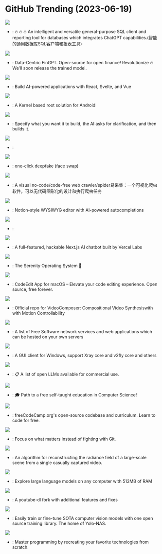# GitHub Trending (2023-06-19)

![](https://img.shields.io/badge/Java-New%20708-green?style=flat-square&logo=appveyor)
- [](https://github.comundefined): 🔥 🔥 🔥 An intelligent and versatile general-purpose SQL client and reporting tool for databases which integrates ChatGPT capabilities.(智能的通用数据库SQL客户端和报表工具)

![](https://img.shields.io/badge/Jupyter%20Notebook-New%20666-green?style=flat-square&logo=appveyor)
- [](https://github.comundefined): Data-Centric FinGPT. Open-source for open finance! Revolutionize 🔥 We'll soon release the trained model.

![](https://img.shields.io/badge/TypeScript-New%20617-green?style=flat-square&logo=appveyor)
- [](https://github.comundefined): Build AI-powered applications with React, Svelte, and Vue

![](https://img.shields.io/badge/Kotlin-New%20116-green?style=flat-square&logo=appveyor)
- [](https://github.comundefined): A Kernel based root solution for Android

![](https://img.shields.io/badge/Python-New%204-green?style=flat-square&logo=appveyor)
- [](https://github.comundefined): Specify what you want it to build, the AI asks for clarification, and then builds it.

![](https://img.shields.io/badge/Common%20Lisp-New%2067-green?style=flat-square&logo=appveyor)
- [](https://github.comundefined): 

![](https://img.shields.io/badge/Python-New%20624-green?style=flat-square&logo=appveyor)
- [](https://github.comundefined): one-click deepfake (face swap)

![](https://img.shields.io/badge/JavaScript-New%20393-green?style=flat-square&logo=appveyor)
- [](https://github.comundefined): A visual no-code/code-free web crawler/spider易采集：一个可视化爬虫软件，可以无代码图形化的设计和执行爬虫任务

![](https://img.shields.io/badge/TypeScript-New%20454-green?style=flat-square&logo=appveyor)
- [](https://github.comundefined): Notion-style WYSIWYG editor with AI-powered autocompletions

![](https://img.shields.io/badge/HTML-New%2016-green?style=flat-square&logo=appveyor)
- [](https://github.comundefined): 

![](https://img.shields.io/badge/TypeScript-New%20141-green?style=flat-square&logo=appveyor)
- [](https://github.comundefined): A full-featured, hackable Next.js AI chatbot built by Vercel Labs

![](https://img.shields.io/badge/C%2B%2B-New%2046-green?style=flat-square&logo=appveyor)
- [](https://github.comundefined): The Serenity Operating System 🐞

![](https://img.shields.io/badge/Swift-New%20234-green?style=flat-square&logo=appveyor)
- [](https://github.comundefined): CodeEdit App for macOS – Elevate your code editing experience. Open source, free forever.

![](https://img.shields.io/badge/Python-New%2041-green?style=flat-square&logo=appveyor)
- [](https://github.comundefined): Official repo for VideoComposer: Compositional Video Synthesiswith with Motion Controllability

![](https://img.shields.io/badge/Makefile-New%20156-green?style=flat-square&logo=appveyor)
- [](https://github.comundefined): A list of Free Software network services and web applications which can be hosted on your own servers

![](https://img.shields.io/badge/C%23-New%2093-green?style=flat-square&logo=appveyor)
- [](https://github.comundefined): A GUI client for Windows, support Xray core and v2fly core and others

![](https://img.shields.io/badge/none-New%2038-green?style=flat-square&logo=appveyor)
- [](https://github.comundefined): 📋 A list of open LLMs available for commercial use.

![](https://img.shields.io/badge/none-New%2079-green?style=flat-square&logo=appveyor)
- [](https://github.comundefined): 🎓 Path to a free self-taught education in Computer Science!

![](https://img.shields.io/badge/TypeScript-New%2068-green?style=flat-square&logo=appveyor)
- [](https://github.comundefined): freeCodeCamp.org's open-source codebase and curriculum. Learn to code for free.

![](https://img.shields.io/badge/TypeScript-New%2022-green?style=flat-square&logo=appveyor)
- [](https://github.comundefined): Focus on what matters instead of fighting with Git.

![](https://img.shields.io/badge/Python-New%20115-green?style=flat-square&logo=appveyor)
- [](https://github.comundefined): An algorithm for reconstructing the radiance field of a large-scale scene from a single casually captured video.

![](https://img.shields.io/badge/Python-New%20131-green?style=flat-square&logo=appveyor)
- [](https://github.comundefined): Explore large language models on any computer with 512MB of RAM

![](https://img.shields.io/badge/Python-New%2071-green?style=flat-square&logo=appveyor)
- [](https://github.comundefined): A youtube-dl fork with additional features and fixes

![](https://img.shields.io/badge/Python-New%2027-green?style=flat-square&logo=appveyor)
- [](https://github.comundefined): Easily train or fine-tune SOTA computer vision models with one open source training library. The home of Yolo-NAS.

![](https://img.shields.io/badge/none-New%20121-green?style=flat-square&logo=appveyor)
- [](https://github.comundefined): Master programming by recreating your favorite technologies from scratch.

